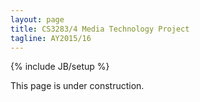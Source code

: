 ```yaml
---
layout: page
title: CS3283/4 Media Technology Project
tagline: AY2015/16
---
```

{% include JB/setup %}

This page is under construction.
